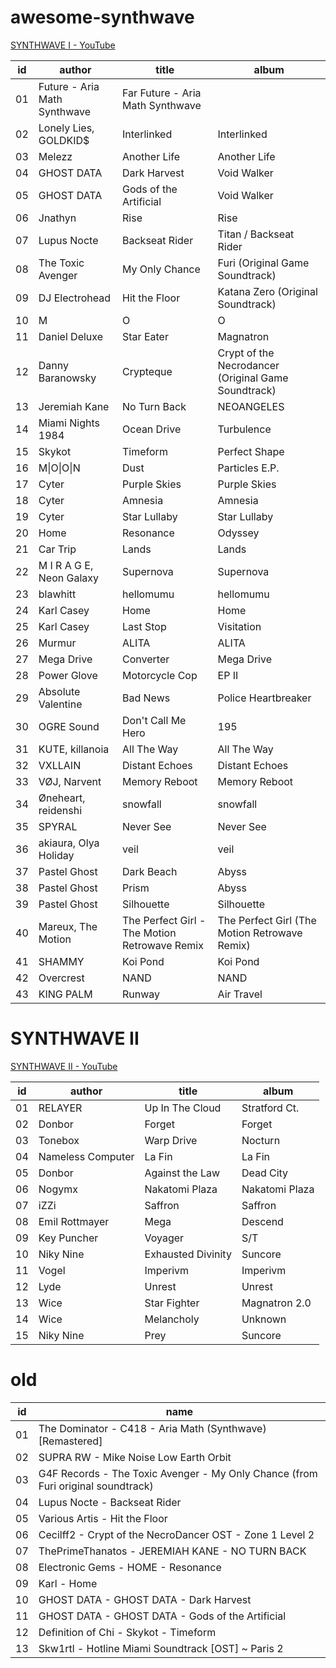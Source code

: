 # awesome-synthwave

[SYNTHWAVE I - YouTube](https://www.youtube.com/playlist?list=PLvYUTIn8qT9awl9iJzYpfhoeZny94jdiV)

id | author | title | album
-|-|-|-
01 | Future - Aria Math Synthwave | Far Future - Aria Math Synthwave
02 | Lonely Lies, GOLDKID$ | Interlinked | Interlinked
03 | Melezz | Another Life | Another Life
04 | GHOST DATA | Dark Harvest | Void Walker
05 | GHOST DATA | Gods of the Artificial | Void Walker
06 | Jnathyn | Rise | Rise
07 | Lupus Nocte | Backseat Rider | Titan / Backseat Rider
08 | The Toxic Avenger | My Only Chance | Furi (Original Game Soundtrack)
09 | DJ Electrohead | Hit the Floor | Katana Zero (Original Soundtrack)
10 | M|O|O|N | Paris | MOON E.P.
11 | Daniel Deluxe | Star Eater | Magnatron
12 | Danny Baranowsky | Crypteque | Crypt of the Necrodancer (Original Game Soundtrack)
13 | Jeremiah Kane | No Turn Back | NEOANGELES
14 | Miami Nights 1984 | Ocean Drive | Turbulence
15 | Skykot | Timeform | Perfect Shape
16 | M\|O\|O\|N | Dust | Particles E.P.
17 | Cyter | Purple Skies | Purple Skies
18 | Cyter | Amnesia | Amnesia
19 | Cyter | Star Lullaby | Star Lullaby
20 | Home | Resonance | Odyssey
21 | Car Trip | Lands | Lands
22 | M I R A G E, Neon Galaxy | Supernova | Supernova
23 | blawhitt | hellomumu | hellomumu
24 | Karl Casey | Home | Home
25 | Karl Casey | Last Stop | Visitation
26 | Murmur | ALITA | ALITA
27 | Mega Drive | Converter | Mega Drive
28 | Power Glove | Motorcycle Cop | EP II
29 | Absolute Valentine | Bad News | Police Heartbreaker
30 | OGRE Sound | Don't Call Me Hero | 195
31 | KUTE, killanoia | All The Way | All The Way
32 | VXLLAIN | Distant Echoes | Distant Echoes
33 | VØJ, Narvent | Memory Reboot | Memory Reboot
34 | Øneheart, reidenshi | snowfall | snowfall
35 | SPYRAL | Never See | Never See
36 | akiaura, Olya Holiday | veil | veil
37 | Pastel Ghost | Dark Beach | Abyss
38 | Pastel Ghost | Prism | Abyss
39 | Pastel Ghost | Silhouette | Silhouette
40 | Mareux, The Motion | The Perfect Girl - The Motion Retrowave Remix | The Perfect Girl (The Motion Retrowave Remix)
41 | SHAMMY | Koi Pond | Koi Pond
42 | Overcrest | NAND | NAND
43 | KING PALM | Runway | Air Travel

# SYNTHWAVE II

[SYNTHWAVE II - YouTube]([https://www.youtube.com/playlist?list=PLvYUTIn8qT9awl9iJzYpfhoeZny94jdiV](https://www.youtube.com/playlist?list=PLvYUTIn8qT9aPo_QuwCbi7EQZbjXblRqD))

id | author | title | album
-|-|-|-
01 | RELAYER | Up In The Cloud | Stratford Ct. | Secret Selection #21-30
02 | Donbor | Forget | Forget
03 | Tonebox | Warp Drive | Nocturn
04 | Nameless Computer | La Fin | La Fin
05 | Donbor | Against the Law | Dead City
06 | Nogymx | Nakatomi Plaza | Nakatomi Plaza
07 | iZZi | Saffron | Saffron
08 | Emil Rottmayer | Mega | Descend
09 | Key Puncher | Voyager | S/T
10 | Niky Nine | Exhausted Divinity | Suncore
11 | Vogel | Imperivm | Imperivm
12 | Lyde | Unrest | Unrest
13 | Wice | Star Fighter | Magnatron 2.0
14 | Wice | Melancholy | Unknown
15 | Niky Nine | Prey | Suncore

# old

id | name
-|-
01 | The Dominator - C418 - Aria Math (Synthwave) [Remastered]
02 | SUPRA RW - Mike Noise Low Earth Orbit
03 | G4F Records - The Toxic Avenger - My Only Chance (from Furi original soundtrack)
04 | Lupus Nocte - Backseat Rider
05 | Various Artis - Hit the Floor
06 | Cecilff2 - Crypt of the NecroDancer OST - Zone 1 Level 2
07 | ThePrimeThanatos - JEREMIAH KANE - NO TURN BACK
08 | Electronic Gems - HOME - Resonance
09 | Karl - Home
10 | GHOST DATA - GHOST DATA - Dark Harvest
11 | GHOST DATA - GHOST DATA - Gods of the Artificial
12 | Definition of Chi - Skykot - Timeform
13 | Skw1rtl - Hotline Miami Soundtrack [OST] ~ Paris 2
